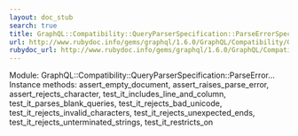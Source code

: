 ```yaml
---
layout: doc_stub
search: true
title: GraphQL::Compatibility::QueryParserSpecification::ParseErrorSpecification
url: http://www.rubydoc.info/gems/graphql/1.6.0/GraphQL/Compatibility/QueryParserSpecification/ParseErrorSpecification
rubydoc_url: http://www.rubydoc.info/gems/graphql/1.6.0/GraphQL/Compatibility/QueryParserSpecification/ParseErrorSpecification
---
```


Module: GraphQL::Compatibility::QueryParserSpecification::ParseError...
Instance methods:
assert_empty_document, assert_raises_parse_error,
assert_rejects_character, test_it_includes_line_and_column,
test_it_parses_blank_queries, test_it_rejects_bad_unicode,
test_it_rejects_invalid_characters, test_it_rejects_unexpected_ends,
test_it_rejects_unterminated_strings, test_it_restricts_on

